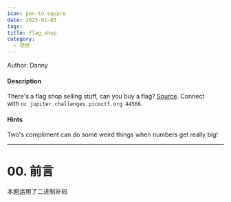 ```yaml
---
icon: pen-to-square
date: 2025-01-05
tags: 
title: flag_shop
category:
  - 项目
---
```

Author: Danny

#### Description

There's a flag shop selling stuff, can you buy a flag? [Source](https://jupiter.challenges.picoctf.org/static/dd28f0987f28c894f35d5d48564c3402/store.c). Connect with `nc jupiter.challenges.picoctf.org 44566`.
#### Hints
Two's compliment can do some weird things when numbers get really big!

----
# 00. 前言
本题运用了二进制补码